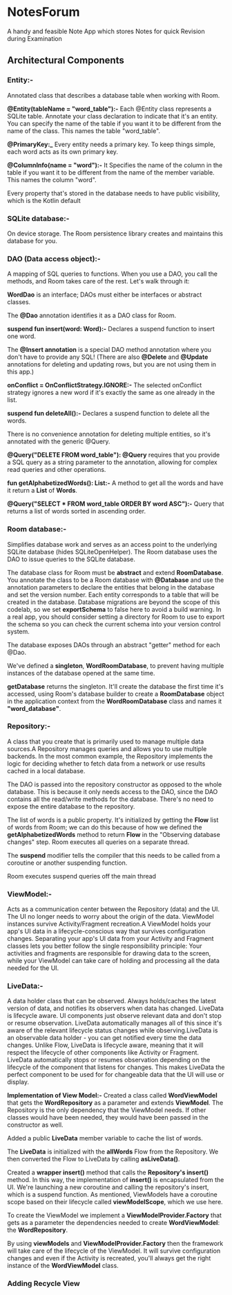 # NotesForum
A handy and feasible Note App which stores Notes for quick Revision during Examination

<h2> Architectural Components </h2>

<h3> Entity:- </h3> Annotated class that describes a database table when working with Room.

**@Entity(tableName = "word_table"):-** Each @Entity class represents a SQLite table. Annotate your class declaration to indicate that it's an entity. You can specify the name of the table if you want it to be different from the name of the class. This names the table "word_table".

**@PrimaryKey:_**  Every entity needs a primary key. To keep things simple, each word acts as its own primary key.

**@ColumnInfo(name = "word"):-** It Specifies the name of the column in the table if you want it to be different from the name of the member variable. This names the column "word".

Every property that's stored in the database needs to have public visibility, which is the Kotlin default

<h3> SQLite database:- </h3> On device storage. The Room persistence library creates and maintains this database for you.

<h3> DAO (Data access object):-</h3>  A mapping of SQL queries to functions. When you use a DAO, you call the methods, and Room takes care of the rest.
Let's walk through it:

**WordDao** is an interface; DAOs must either be interfaces or abstract classes.

The **@Dao** annotation identifies it as a DAO class for Room.

**suspend fun insert(word: Word):-** Declares a suspend function to insert one word.

The **@Insert annotation** is a special DAO method annotation where you don't have to provide any SQL! (There are also **@Delete** and **@Update** annotations for deleting and updating rows, but you are not using them in this app.)

**onConflict = OnConflictStrategy.IGNORE:-** The selected onConflict strategy ignores a new word if it's exactly the same as one already in the list. 

**suspend fun deleteAll():-** Declares a suspend function to delete all the words.

There is no convenience annotation for deleting multiple entities, so it's annotated with the generic @Query.

**@Query("DELETE FROM word_table"): @Query** requires that you provide a SQL query as a string parameter to the annotation, allowing for complex read queries and other operations.

**fun getAlphabetizedWords(): List<Word>:-** A method to get all the words and have it return a **List** of **Words**.

**@Query("SELECT * FROM word_table ORDER BY word ASC"):-** Query that returns a list of words sorted in ascending order.

<h3> Room database:-</h3> Simplifies database work and serves as an access point to the underlying SQLite database (hides SQLiteOpenHelper). The Room database uses the DAO to issue queries to the SQLite database.

The database class for Room must be **abstract** and extend **RoomDatabase**.
You annotate the class to be a Room database with **@Database** and use the annotation parameters to declare the entities that belong in the database and set the version number. Each entity corresponds to a table that will be created in the database. Database migrations are beyond the scope of this codelab, so we set **exportSchema** to false here to avoid a build warning. In a real app, you should consider setting a directory for Room to use to export the schema so you can check the current schema into your version control system.

The database exposes DAOs through an abstract "getter" method for each @Dao.

We've defined a **singleton**, **WordRoomDatabase**, to prevent having multiple instances of the database opened at the same time.

**getDatabase** returns the singleton. It'll create the database the first time it's accessed, using Room's database builder to create a **RoomDatabase** object in the application context from the **WordRoomDatabase** class and names it **"word_database"**.

<h3> Repository:-</h3> A class that you create that is primarily used to manage multiple data sources.A Repository manages queries and allows you to use multiple backends. In the most common example, the Repository implements the logic for deciding whether to fetch data from a network or use results cached in a local database.

The DAO is passed into the repository constructor as opposed to the whole database. This is because it only needs access to the DAO, since the DAO contains all the read/write methods for the database. There's no need to expose the entire database to the repository.

The list of words is a public property. It's initialized by getting the **Flow** list of words from Room; we can do this because of how we defined the **getAlphabetizedWords** method to return **Flow** in the "Observing database changes" step. Room executes all queries on a separate thread.

The **suspend** modifier tells the compiler that this needs to be called from a coroutine or another suspending function.

Room executes suspend queries off the main thread

<h3> ViewModel:-</h3> Acts as a communication center between the Repository (data) and the UI. The UI no longer needs to worry about the origin of the data. ViewModel instances survive Activity/Fragment recreation.A ViewModel holds your app's UI data in a lifecycle-conscious way that survives configuration changes. Separating your app's UI data from your Activity and Fragment classes lets you better follow the single responsibility principle: Your activities and fragments are responsible for drawing data to the screen, while your ViewModel can take care of holding and processing all the data needed for the UI.

<h3>LiveData:-</h3> A data holder class that can be observed. Always holds/caches the latest version of data, and notifies its observers when data has changed. LiveData is lifecycle aware. UI components just observe relevant data and don't stop or resume observation. LiveData automatically manages all of this since it's aware of the relevant lifecycle status changes while observing.LiveData is an observable data holder - you can get notified every time the data changes. Unlike Flow, LiveData is lifecycle aware, meaning that it will respect the lifecycle of other components like Activity or Fragment. LiveData automatically stops or resumes observation depending on the lifecycle of the component that listens for changes. This makes LiveData the perfect component to be used for for changeable data that the UI will use or display.

**Implementation of View Model:-**
Created a class called **WordViewModel** that gets the **WordRepository** as a parameter and extends **ViewModel**. The Repository is the only dependency that the ViewModel needs. If other classes would have been needed, they would have been passed in the constructor as well.

Added a public **LiveData** member variable to cache the list of words.

The **LiveData** is initialized with the **allWords** Flow from the Repository. We then converted the Flow to LiveData by calling **asLiveData()**.

Created a **wrapper insert()** method that calls the **Repository's insert()** method. In this way, the implementation of **insert()** is encapsulated from the UI. We're launching a new coroutine and calling the repository's insert, which is a suspend function. As mentioned, ViewModels have a coroutine scope based on their lifecycle called **viewModelScope**, which we use here.

To create the ViewModel we implement a **ViewModelProvider.Factory** that gets as a parameter the dependencies needed to create **WordViewModel**: the **WordRepository**.

By using **viewModels** and **ViewModelProvider.Factory** then the framework will take care of the lifecycle of the ViewModel. It will survive configuration changes and even if the Activity is recreated, you'll always get the right instance of the **WordViewModel** class.

<h3> Adding Recycle View </h3>







